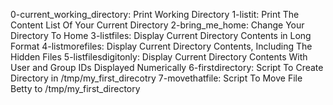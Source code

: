 0-current_working_directory: Print Working Directory
1-listit: Print The Content List Of Your Current Directory
2-bring_me_home: Change Your Directory To Home
3-listfiles: Display Current Directory Contents in Long Format
4-listmorefiles: Display Current Directory Contents, Including The Hidden Files
5-listfilesdigitonly: Display Current Directory Contents With User and Group IDs Displayed Numerically
6-firstdirectory: Script To Create Directory in /tmp/my_first_direcotry
7-movethatfile: Script To Move File Betty to /tmp/my_first_directory
